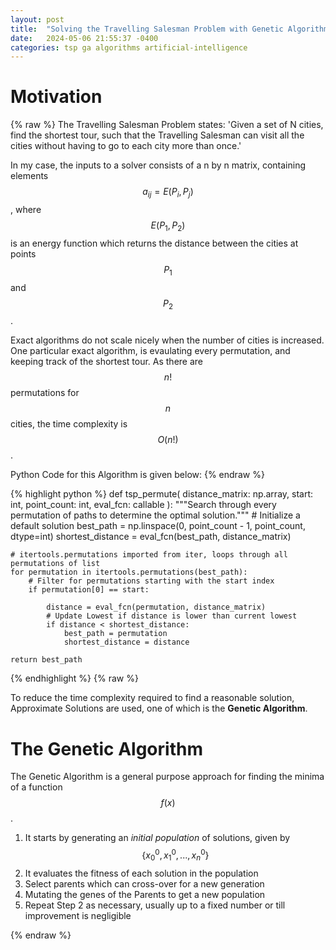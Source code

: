 ```yaml
---
layout: post
title:  "Solving the Travelling Salesman Problem with Genetic Algorithms"
date:   2024-05-06 21:55:37 -0400
categories: tsp ga algorithms artificial-intelligence
---
```


# Motivation

{% raw %}
The Travelling Salesman Problem states: 
'Given a set of N cities, find the shortest tour, such that
the Travelling Salesman can visit all the cities without 
having to go to each city more than once.'

In my case, the inputs to a solver consists of a n by n matrix, containing 
elements $$a_{ij} = E(P_i, P_j)$$, where $$E(P_1,P_2)$$ is an energy function 
which returns the distance between the cities at points $$P_1$$ and $$P_2$$.

Exact algorithms do not scale nicely when the number of cities is 
increased. One particular exact algorithm, is evaulating every 
permutation, and keeping track of the shortest tour. As there are 
$$n!$$ permutations for $$n$$ cities, the time complexity is $$O(n!)$$.

Python Code for this Algorithm is given below:
{% endraw %}

{% highlight python %}
def tsp_permute(
    distance_matrix: np.array, start: int, point_count: int, eval_fcn: callable
):
    """Search through every permutation of paths to determine the optimal solution."""
    # Initialize a default solution
    best_path = np.linspace(0, point_count - 1, point_count, dtype=int)
    shortest_distance = eval_fcn(best_path, distance_matrix)

    # itertools.permutations imported from iter, loops through all permutations of list
    for permutation in itertools.permutations(best_path):
        # Filter for permutations starting with the start index
        if permutation[0] == start:

            distance = eval_fcn(permutation, distance_matrix)
            # Update Lowest if distance is lower than current lowest
            if distance < shortest_distance:
                best_path = permutation
                shortest_distance = distance

    return best_path
{% endhighlight %}
{% raw %}

To reduce the time complexity required to find a reasonable solution, 
Approximate Solutions are used, one of which is the **Genetic Algorithm**.

# The Genetic Algorithm

The Genetic Algorithm is a general purpose approach for finding the minima 
of a function $$f(x)$$. 

1. It starts by generating an *initial population* of solutions, given by 
$$ \{ x_0^0, x_1^0, ..., x_n^0 \} $$
2. It evaluates the fitness of each solution in the population
3. Select parents which can cross-over for a new generation
4. Mutating the genes of the Parents to get a new population
5. Repeat Step 2 as necessary, usually up to a fixed number or till improvement is negligible



{% endraw %}